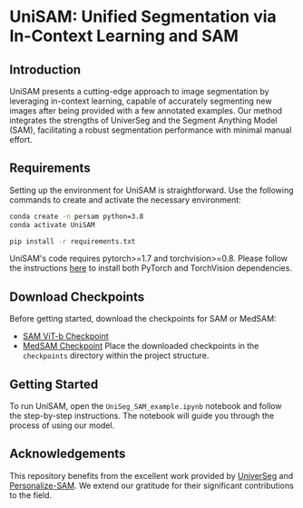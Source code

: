 # UniSAM: Unified Segmentation via In-Context Learning and SAM

## Introduction
UniSAM presents a cutting-edge approach to image segmentation by leveraging in-context learning, capable of accurately segmenting new images after being provided with a few annotated examples. Our method integrates the strengths of UniverSeg and the Segment Anything Model (SAM), facilitating a robust segmentation performance with minimal manual effort.

## Requirements
Setting up the environment for UniSAM is straightforward. Use the following commands to create and activate the necessary environment:

```bash
conda create -n persam python=3.8
conda activate UniSAM

pip install -r requirements.txt
```

UniSAM's code requires pytorch>=1.7 and torchvision>=0.8. Please follow the instructions [here](https://pytorch.org/get-started/locally/) to install both PyTorch and TorchVision dependencies.

## Download Checkpoints
Before getting started, download the checkpoints for SAM or MedSAM:

- [SAM ViT-b Checkpoint](https://dl.fbaipublicfiles.com/segment_anything/sam_vit_b_01ec64.pth)
- [MedSAM Checkpoint](https://drive.google.com/drive/folders/1ETWmi4AiniJeWOt6HAsYgTjYv_fkgzoN?usp=drive_link)
Place the downloaded checkpoints in the `checkpoints` directory within the project structure.

## Getting Started
To run UniSAM, open the `UniSeg_SAM_example.ipynb` notebook and follow the step-by-step instructions. The notebook will guide you through the process of using our model.

## Acknowledgements
This repository benefits from the excellent work provided by [UniverSeg](https://github.com/JJGO/UniverSeg/tree/main) and [Personalize-SAM](https://github.com/ZrrSkywalker/Personalize-SAM). We extend our gratitude for their significant contributions to the field.



